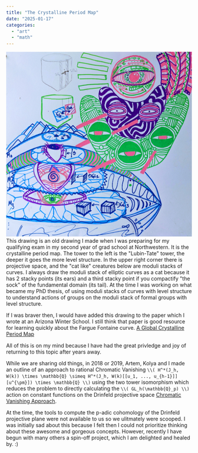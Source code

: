 ```yaml
---
title: "The Crystalline Period Map"
date: "2025-01-17"
categories: 
  - "art"
  - "math"
---
```



![](/images/lubin-tate.jpg)  This drawing is an old drawing I made when I was preparing for my qualifying exam in my second year of grad school at Northwestern. It is the crystalline period map. The tower to the left is the "Lubin-Tate" tower, the deeper it goes the more level structure. In the upper right corner there is projective space, and the "cat like" creatures below are moduli stacks of curves. I always draw the moduli stack of elliptic curves as a cat because it has 2 stacky points (its ears) and a third stacky point if you compactify "the sock" of the fundamental domain (its tail). At the time I was working on what became my PhD thesis, of using moduli stacks of curves with level structure to understand actions of groups on the moduli stack of formal groups with level structure. 

If I was braver then, I would have added this drawing to the paper which I wrote at an Arizona Winter School. I still think that paper is good resource for learning quickly about the Fargue Fontaine curve. [A Global Crystalline Period Map](https://arxiv.org/pdf/1911.08615) 

All of this is on my mind because I have had the great privledge and joy of returning to this topic after years away. 

While we are sharing old things, in 2018 or 2019, Artem, Kolya and I made an outline of an approach to rational Chromatic Vanishing  `\\( H^*(J_h, W(k)) \times \mathbb{Q} \simeq H^*(J_h, W(k)[[u_1, ..., u_{h-1}]][u^{\pm}]) \times \mathbb{Q} \\)` using the two tower isomorphism which reduces the problem to directly calculating the `\\( GL_h(\mathbb{Q}_p) \\)` action on constant functions on the Drinfeld projective space [Chromatic Vanishing Approach](pdfs/chromaticvanishingapproach.pdf). 

At the time, the tools to compute the p-adic cohomology of the Drinfeld projective plane were not available to us so we ulitmately were scooped.  I was initially sad about this because I felt then I could not prioritize thinking about these awesome and gorgeous concepts. However, recently I have begun with many others a spin-off project, which I am delighted and healed by. :)
